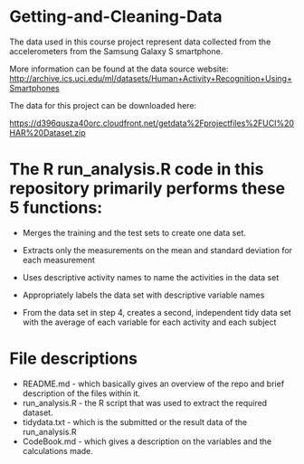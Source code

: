 # Getting-and-Cleaning-Data

The data used in this course project represent data collected from the accelerometers from the Samsung Galaxy S smartphone.

More information can be found at the data source website: http://archive.ics.uci.edu/ml/datasets/Human+Activity+Recognition+Using+Smartphones

The data for this project can be downloaded here:

https://d396qusza40orc.cloudfront.net/getdata%2Fprojectfiles%2FUCI%20HAR%20Dataset.zip

# The R run_analysis.R code in this repository primarily performs these 5 functions:

* Merges the training and the test sets to create one data set.

* Extracts only the measurements on the mean and standard deviation for each measurement

* Uses descriptive activity names to name the activities in the data set

* Appropriately labels the data set with descriptive variable names

* From the data set in step 4, creates a second, independent tidy data set with the average of each variable for each activity and each subject

# File descriptions

* README.md - which basically gives an overview of the repo and brief description of the files within it.
* run_analysis.R - the R script that was used to extract the required dataset.
* tidydata.txt - which is the submitted or the result data of the run_analysis.R
* CodeBook.md - which gives a description on the variables and the calculations made.
